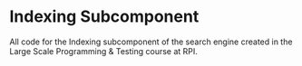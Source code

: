# Indexing Subcomponent
All code for the Indexing subcomponent of the search engine
created in the Large Scale Programming & Testing course at
RPI.
